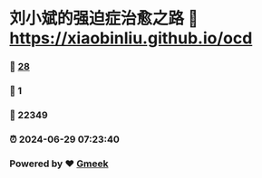 # 刘小斌的强迫症治愈之路 :link: https://xiaobinliu.github.io/ocd 
### :page_facing_up: [28](https://xiaobinliu.github.io/ocd/tag.html) 
### :speech_balloon: 1 
### :hibiscus: 22349 
### :alarm_clock: 2024-06-29 07:23:40 
### Powered by :heart: [Gmeek](https://github.com/xiaobinliu/Gmeek)

